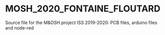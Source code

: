 # MOSH_2020_FONTAINE_FLOUTARD
Source file for the M&amp;OSH project ISS 2019-2020: PCB files, arduino files and node-red
